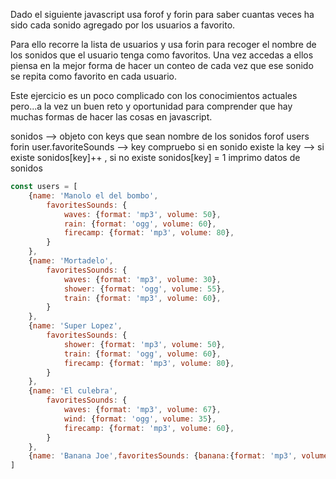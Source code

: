 Dado el siguiente javascript usa forof y forin para saber cuantas veces ha sido cada sonido agregado por los usuarios a favorito. 

Para ello recorre la lista de usuarios y usa forin para recoger el nombre de los sonidos que el usuario tenga como favoritos.
Una vez accedas a ellos piensa en la mejor forma de hacer un conteo de cada vez que ese sonido se repita como favorito en cada usuario.

Este ejercicio es un poco complicado con los conocimientos actuales pero...a la vez un buen reto y oportunidad para
comprender que hay muchas formas de hacer las cosas en javascript.

sonidos --> objeto con keys que sean nombre de los sonidos
forof users
forin user.favoriteSounds --> key
compruebo si en sonido existe la key --> si existe sonidos[key]++ , si no existe sonidos[key] = 1
imprimo datos de sonidos

```js
const users = [
    {name: 'Manolo el del bombo',
        favoritesSounds: {
            waves: {format: 'mp3', volume: 50},
            rain: {format: 'ogg', volume: 60},
            firecamp: {format: 'mp3', volume: 80},
        }
    },
    {name: 'Mortadelo',
        favoritesSounds: {
            waves: {format: 'mp3', volume: 30},
            shower: {format: 'ogg', volume: 55},
            train: {format: 'mp3', volume: 60},
        }
    },
    {name: 'Super Lopez',
        favoritesSounds: {
            shower: {format: 'mp3', volume: 50},
            train: {format: 'ogg', volume: 60},
            firecamp: {format: 'mp3', volume: 80},
        }
    },
    {name: 'El culebra',
        favoritesSounds: {
            waves: {format: 'mp3', volume: 67},
            wind: {format: 'ogg', volume: 35},
            firecamp: {format: 'mp3', volume: 60},
        }
    },
    {name: 'Banana Joe',favoritesSounds: {banana:{format: 'mp3', volume: 60}}}
]
```
